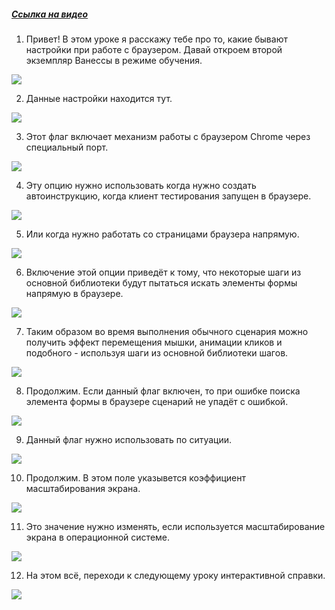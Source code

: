 ﻿##### [Ссылка на видео](https://youtu.be/O9rH2gCwWwI)

001. Привет! В этом уроке я расскажу тебе про то, какие бывают настройки при работе с браузером. Давай откроем второй экземпляр Ванессы в режиме обучения.

![](https://vanessa-files.do.bit-erp.ru/Doc/1.2.041.1/MD/Глава02/images/000_ЗакладкаСервисАвтоинструкцииРаботаСБраузером.png)

002. Данные настройки находится тут.

![](https://vanessa-files.do.bit-erp.ru/Doc/1.2.041.1/MD/Глава02/images/009_ЗакладкаСервисАвтоинструкцииРаботаСБраузером.png)

003. Этот флаг включает механизм работы с браузером Chrome через специальный порт.

![](https://vanessa-files.do.bit-erp.ru/Doc/1.2.041.1/MD/Глава02/images/014_ЗакладкаСервисАвтоинструкцииРаботаСБраузером.png)

004. Эту опцию нужно использовать когда нужно создать автоинструкцию, когда клиент тестирования запущен в браузере.

![](https://vanessa-files.do.bit-erp.ru/Doc/1.2.041.1/MD/Глава02/images/017_ЗакладкаСервисАвтоинструкцииРаботаСБраузером.png)

005. Или когда нужно работать со страницами браузера напрямую.

![](https://vanessa-files.do.bit-erp.ru/Doc/1.2.041.1/MD/Глава02/images/018_ЗакладкаСервисАвтоинструкцииРаботаСБраузером.png)

006. Включение этой опции приведёт к тому, что некоторые шаги из основной библиотеки будут пытаться искать элементы формы напрямую в браузере.

![](https://vanessa-files.do.bit-erp.ru/Doc/1.2.041.1/MD/Глава02/images/021_ЗакладкаСервисАвтоинструкцииРаботаСБраузером.png)

007. Таким образом во время выполнения обычного сценария можно получить эффект перемещения мышки, анимации кликов и подобного - используя шаги из основной библиотеки шагов.

![](https://vanessa-files.do.bit-erp.ru/Doc/1.2.041.1/MD/Глава02/images/024_ЗакладкаСервисАвтоинструкцииРаботаСБраузером.png)

008. Продолжим. Если данный флаг включен, то при ошибке поиска элемента формы в браузере сценарий не упадёт с ошибкой.

![](https://vanessa-files.do.bit-erp.ru/Doc/1.2.041.1/MD/Глава02/images/027_ЗакладкаСервисАвтоинструкцииРаботаСБраузером.png)

009. Данный флаг нужно использовать по ситуации.

![](https://vanessa-files.do.bit-erp.ru/Doc/1.2.041.1/MD/Глава02/images/030_ЗакладкаСервисАвтоинструкцииРаботаСБраузером.png)

010. Продолжим. В этом поле указывется коэффициент масштабирования экрана.

![](https://vanessa-files.do.bit-erp.ru/Doc/1.2.041.1/MD/Глава02/images/033_ЗакладкаСервисАвтоинструкцииРаботаСБраузером.png)

011. Это значение нужно изменять, если используется масштабирование экрана в операционной системе.

![](https://vanessa-files.do.bit-erp.ru/Doc/1.2.041.1/MD/Глава02/images/036_ЗакладкаСервисАвтоинструкцииРаботаСБраузером.png)

012. На этом всё, переходи к следующему уроку интерактивной справки.

![](https://vanessa-files.do.bit-erp.ru/Doc/1.2.041.1/MD/Глава02/images/037_ЗакладкаСервисАвтоинструкцииРаботаСБраузером.png)
